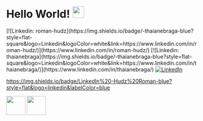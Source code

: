 


<h1>
    Hello World! 
    <img src="https://raw.githubusercontent.com/iampavangandhi/iampavangandhi/master/gifs/Hi.gif" width="30px">
</h1>
[![Linkedin: roman-hudz](https://img.shields.io/badge/-thaianebraga-blue?style=flat-square&logo=Linkedin&logoColor=white&link=https://www.linkedin.com/in/roman-hudz/)](https://www.linkedin.com/in/roman-hudz/)
[![Linkedin: thaianebraga](https://img.shields.io/badge/-thaianebraga-blue?style=flat-square&logo=Linkedin&logoColor=white&link=https://www.linkedin.com/in/thaianebraga/)](https://www.linkedin.com/in/thaianebraga/)

<a href="https://www.linkedin.com/in/roman-hudz/">
    <img alt="LinkedIn" src="https://img.shields.io/badge/LinkedIn%20-Hudz%20Roman-blue?style=flat&logo=linkedin&labelColor=blue">
</a>

https://img.shields.io/badge/LinkedIn%20-Hudz%20Roman-blue?style=flat&logo=linkedin&labelColor=blue

<div>
    <img src="https://media3.giphy.com/media/ln7z2eWriiQAllfVcn/200w.webp" width="50">
    <img src="https://i.giphy.com/media/eNAsjO55tPbgaor7ma/200w.webp" width="50">
</div> 



